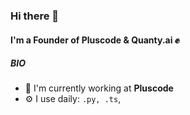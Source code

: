 ### Hi there 👋

#### I'm a Founder of Pluscode & Quanty.ai ✊

##### BIO

- 🏢 I'm currently working at **Pluscode**
- ⚙️ I use daily: `.py, .ts`,  
